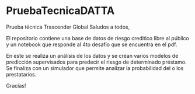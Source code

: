 # PruebaTecnicaDATTA
Prueba técnica Trascender Global
Saludos a todos, 

El repositorio contiene una base de datos de riesgo creditico libre al público y un notebook que responde al 4to desafío que se encuentra en el pdf.

En este se realiza un análisis de los datos y se crean varios modelos de predicción supervisados para predecir el riesgo de determinado préstamo.
Se finaliza con un simulador que permite analizar la probabilidad del o los prestatarios.

Gracias!
